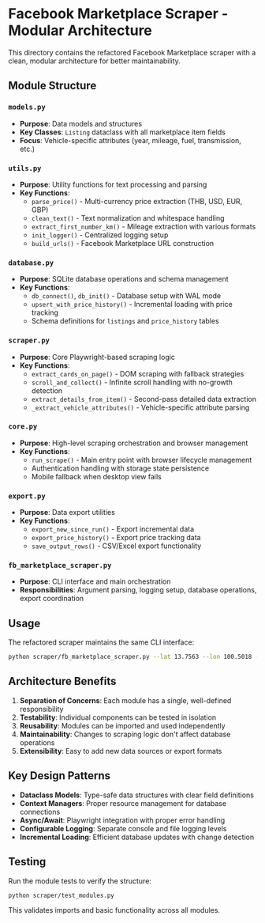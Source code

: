 # Facebook Marketplace Scraper - Modular Architecture

This directory contains the refactored Facebook Marketplace scraper with a clean, modular architecture for better maintainability.

## Module Structure

### `models.py`
- **Purpose**: Data models and structures
- **Key Classes**: `Listing` dataclass with all marketplace item fields
- **Focus**: Vehicle-specific attributes (year, mileage, fuel, transmission, etc.)

### `utils.py` 
- **Purpose**: Utility functions for text processing and parsing
- **Key Functions**:
  - `parse_price()` - Multi-currency price extraction (THB, USD, EUR, GBP)
  - `clean_text()` - Text normalization and whitespace handling
  - `extract_first_number_km()` - Mileage extraction with various formats
  - `init_logger()` - Centralized logging setup
  - `build_urls()` - Facebook Marketplace URL construction

### `database.py`
- **Purpose**: SQLite database operations and schema management
- **Key Functions**:
  - `db_connect()`, `db_init()` - Database setup with WAL mode
  - `upsert_with_price_history()` - Incremental loading with price tracking
  - Schema definitions for `listings` and `price_history` tables

### `scraper.py`
- **Purpose**: Core Playwright-based scraping logic
- **Key Functions**:
  - `extract_cards_on_page()` - DOM scraping with fallback strategies
  - `scroll_and_collect()` - Infinite scroll handling with no-growth detection
  - `extract_details_from_item()` - Second-pass detailed data extraction
  - `_extract_vehicle_attributes()` - Vehicle-specific attribute parsing

### `core.py`
- **Purpose**: High-level scraping orchestration and browser management
- **Key Functions**:
  - `run_scrape()` - Main entry point with browser lifecycle management
  - Authentication handling with storage state persistence
  - Mobile fallback when desktop view fails

### `export.py`
- **Purpose**: Data export utilities
- **Key Functions**:
  - `export_new_since_run()` - Export incremental data
  - `export_price_history()` - Export price tracking data
  - `save_output_rows()` - CSV/Excel export functionality

### `fb_marketplace_scraper.py`
- **Purpose**: CLI interface and main orchestration
- **Responsibilities**: Argument parsing, logging setup, database operations, export coordination

## Usage

The refactored scraper maintains the same CLI interface:

```bash
python scraper/fb_marketplace_scraper.py --lat 13.7563 --lon 100.5018 --radius-km 50 --category all --max-items 200 --details --db data/db/fb_marketplace.db --out data/export.xlsx
```

## Architecture Benefits

1. **Separation of Concerns**: Each module has a single, well-defined responsibility
2. **Testability**: Individual components can be tested in isolation
3. **Reusability**: Modules can be imported and used independently
4. **Maintainability**: Changes to scraping logic don't affect database operations
5. **Extensibility**: Easy to add new data sources or export formats

## Key Design Patterns

- **Dataclass Models**: Type-safe data structures with clear field definitions
- **Context Managers**: Proper resource management for database connections
- **Async/Await**: Playwright integration with proper error handling
- **Configurable Logging**: Separate console and file logging levels
- **Incremental Loading**: Efficient database updates with change detection

## Testing

Run the module tests to verify the structure:

```bash
python scraper/test_modules.py
```

This validates imports and basic functionality across all modules.